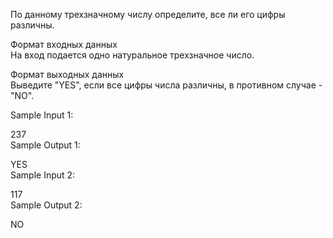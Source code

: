 По данному трехзначному числу определите, все ли его цифры различны.

Формат входных данных\
На вход подается одно натуральное трехзначное число.

Формат выходных данных\
Выведите "YES", если все цифры числа различны, в противном случае - "NO".

Sample Input 1:

237\
Sample Output 1:

YES\
Sample Input 2:

117\
Sample Output 2:

NO